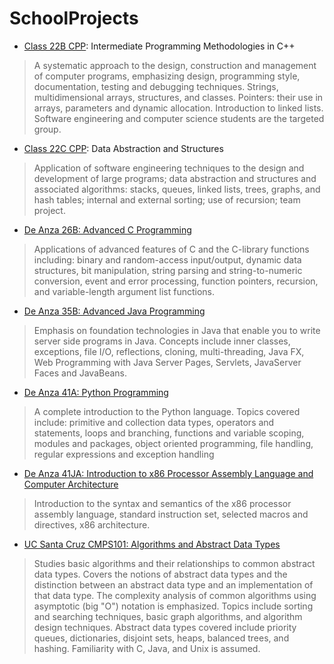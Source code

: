 # SchoolProjects

* [Class 22B CPP](https://github.com/Linsetta/SchoolProjects/tree/master/Class22B_CPP/HW5): Intermediate Programming Methodologies in C++

> A systematic approach to the design, construction and management of
> computer programs, emphasizing design, programming style,
> documentation, testing and debugging techniques. Strings,
> multidimensional arrays, structures, and classes. Pointers: their
> use in arrays, parameters and dynamic allocation. Introduction to
> linked lists. Software engineering and computer science students are
> the targeted group.

* [Class 22C CPP](https://github.com/Linsetta/SchoolProjects/tree/master/Class22C_CPP): Data Abstraction and Structures

> Application of software engineering techniques to the design and
> development of large programs; data abstraction and structures and
> associated algorithms: stacks, queues, linked lists, trees, graphs,
> and hash tables; internal and external sorting; use of recursion;
> team project.

* [De Anza 26B: Advanced C Programming](https://github.com/Linsetta/SchoolProjects/tree/master/Class26B_C)

> Applications of advanced features of C and the C-library functions
> including: binary and random-access input/output, dynamic data
> structures, bit manipulation, string parsing and string-to-numeric
> conversion, event and error processing, function pointers,
> recursion, and variable-length argument list functions.

* [De Anza 35B: Advanced Java Programming](https://github.com/Linsetta/SchoolProjects/tree/master/Class35B_Java)

> Emphasis on foundation technologies in Java that enable you to write
> server side programs in Java. Concepts include inner classes,
> exceptions, file I/O, reflections, cloning, multi-threading, Java
> FX, Web Programming with Java Server Pages, Servlets, JavaServer
> Faces and JavaBeans.

* [De Anza 41A: Python Programming](https://github.com/Linsetta/SchoolProjects/tree/master/Class41A_Python/HW)

> A complete introduction to the Python language. Topics covered
> include: primitive and collection data types, operators and
> statements, loops and branching, functions and variable scoping,
> modules and packages, object oriented programming, file handling,
> regular expressions and exception handling

* [De Anza 41JA: Introduction to x86 Processor Assembly Language and Computer Architecture](https://github.com/Linsetta/SchoolProjects/tree/master/Class41JA_ASM/HW)

> Introduction to the syntax and semantics of the x86 processor
> assembly language, standard instruction set, selected macros and
> directives, x86 architecture.

* [UC Santa Cruz CMPS101: Algorithms and Abstract Data Types](https://github.com/Linsetta/SchoolProjects/tree/master/ClassCS101_C)

> Studies basic algorithms and their relationships to common abstract
> data types. Covers the notions of abstract data types and the
> distinction between an abstract data type and an implementation of
> that data type. The complexity analysis of common algorithms using
> asymptotic (big "O") notation is emphasized. Topics include sorting
> and searching techniques, basic graph algorithms, and algorithm
> design techniques. Abstract data types covered include priority
> queues, dictionaries, disjoint sets, heaps, balanced trees, and
> hashing. Familiarity with C, Java, and Unix is assumed.
